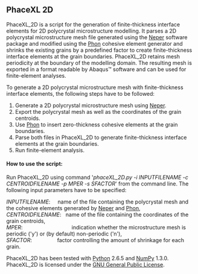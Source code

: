 ## PhaceXL 2D

PhaceXL_2D is a script for the generation of finite-thickness interface elements for 2D polycrystal microstructure modelling. It parses a 2D polycrystal microstructure mesh file generated using the [Neper](http://neper.sourceforge.net/) software package and modified using the [Phon](http://dx.doi.org/10.5281/zenodo.16711) cohesive element generator and shrinks the existing grains by a predefined factor to create finite-thickness interface elements at the grain boundaries. PhaceXL_2D retains mesh periodicity at the boundary of the modelling domain. The resulting mesh is exported in a format readable by Abaqus&#8482; software and can be used for finite-element analyses.

To generate a 2D polycrystal microstructure mesh with finite-thickness interface elements, the following steps 
have to be followed:

1. Generate a 2D polycrystal microstructure mesh using [Neper](http://neper.sourceforge.net/).
2. Export the polycrystal mesh as well as the coordinates of the grain centroids.
3. Use [Phon](http://dx.doi.org/10.5281/zenodo.16711) to insert zero-thickness cohesive elements at the grain boundaries.
4. Parse both files in PhaceXL_2D to generate finite-thickness interface elements at the grain boundaries.
5. Run finite-element analysis.

#### How to use the script:

Run PhaceXL_2D using command '*phaceXL_2D.py -i INPUTFILENAME -c CENTROIDFILENAME -p MPER -s SFACTOR*' from the command line. The following input parameters have to be specified:

 *INPUTFILENAME*: &nbsp; &nbsp; name of the file containing the polycrystal mesh and the cohesive elements generated by [Neper](http://neper.sourceforge.net/) and [Phon](http://dx.doi.org/10.5281/zenodo.16711),  
 *CENTROIDFILENAME*: &nbsp; name of the file containing the coordinates of the grain centroids,  
 *MPER*:             &nbsp; &nbsp; &nbsp; &nbsp; &nbsp; &nbsp; &nbsp; &nbsp; &nbsp; &nbsp; &nbsp; &nbsp; &nbsp; &nbsp; &nbsp; &nbsp; indication whether the microstructure mesh is periodic ('y') or (by default) non-periodic ('n'),  
 *SFACTOR*:          &nbsp; &nbsp; &nbsp; &nbsp; &nbsp; &nbsp; &nbsp; &nbsp; factor controlling the amount of shrinkage for each grain.  

PhaceXL_2D has been tested with [Python](http://www.python.org/downloads/) 2.6.5 and [NumPy](http://www.scipy.org/scipylib/download.html) 1.3.0. PhaceXL_2D is licensed under the [GNU General Public License](LICENSE.txt).
